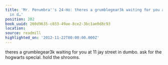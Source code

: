 ```yaml
---
title: 'Mr. Penumbra''s 24-Ho: theres a grumblegear3k waiting for you at 11 jay street
  in d…'
position: 202
book_uuid: 260d9635-c033-49ae-8ce2-3bc1ae0d8c93
location: 
source: readmill
highlighted_on: '2012-11-22T00:00:00.000Z'
---
```


theres a grumblegear3k waiting for you at 11 jay street in dumbo. ask for the hogwarts special. hold the shrooms.